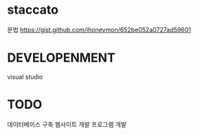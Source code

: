 # staccato

문법 
https://gist.github.com/ihoneymon/652be052a0727ad59601



# DEVELOPENMENT 

visual studio 


# TODO 

데이터베이스 구축 
웹사이트 개발 
프로그램 개발
